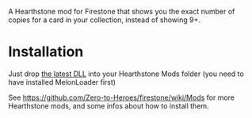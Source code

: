 A Hearthstone mod for Firestone that shows you the exact number of copies for a card in your collection, instead of showing 9+.

# Installation

Just drop [the latest DLL](https://github.com/sebastientromp/hs-melon-show-collection-exact-card-count/releases/latest/download/ShowCollectionExactCount.dll) into your Hearthstone Mods folder (you need to have installed MelonLoader first)

See https://github.com/Zero-to-Heroes/firestone/wiki/Mods for more Hearthstone mods, and some infos about how to install them.
